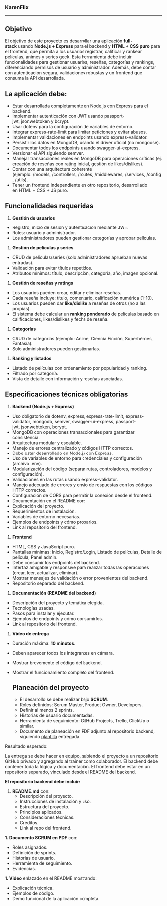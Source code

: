 ### KarenFlix
---
## **Objetivo**

El objetivo de este proyecto es desarrollar una aplicación **full-stack** usando **Node.js + Express** para el backend y **HTML + CSS puro** para el frontend, que permita a los usuarios registrar, calificar y rankear películas, animes y series geek. Esta herramienta debe incluir funcionalidades para gestionar usuarios, reseñas, categorías y rankings, diferenciando permisos de usuario y administrador. Además, debe contar con autenticación segura, validaciones robustas y un frontend que consuma la API desarrollada.

## La aplicación debe:

- Estar desarrollada completamente en Node.js con Express para el backend.
- Implementar autenticación con JWT usando passport-jwt, jsonwebtoken y bcrypt.
- Usar dotenv para la configuración de variables de entorno.
- Integrar express-rate-limit para limitar peticiones y evitar abusos.
- Implementar validaciones en endpoints usando express-validator.
- Persistir los datos en MongoDB, usando el driver oficial (no mongoose).
- Documentar todos los endpoints usando swagger-ui-express.
- Versionar el API siguiendo semver.
- Manejar transacciones reales en MongoDB para operaciones críticas (ej. creación de reseñas con rating inicial, gestión de likes/dislikes).
- Contar con una arquitectura coherente (ejemplo: /models, /controllers, /routes, /middlewares, /services, /config, /utils).
- Tener un frontend independiente en otro repositorio, desarrollado en HTML + CSS + JS puro.

## **Funcionalidades requeridas**

1. **Gestión de usuarios**
- Registro, inicio de sesión y autenticación mediante JWT.
- Roles: usuario y administrador.
- Los administradores pueden gestionar categorías y aprobar películas.
1. **Gestión de películas y series**
- CRUD de películas/series (solo administradores aprueban nuevas entradas).
- Validación para evitar títulos repetidos.
- Atributos mínimos: título, descripción, categoría, año, imagen opcional.
1. **Gestión de reseñas y ratings**
- Los usuarios pueden crear, editar y eliminar reseñas.
- Cada reseña incluye: título, comentario, calificación numérica (1-10).
- Los usuarios pueden dar **like/dislike** a reseñas de otros (no a las propias).
- El sistema debe calcular un **ranking ponderado** de películas basado en calificaciones, likes/dislikes y fecha de reseña.
1. **Categorías**
- CRUD de categorías (ejemplo: Anime, Ciencia Ficción, Superhéroes, Fantasía).
- Solo administradores pueden gestionarlas.
1. **Ranking y listados**
- Listado de películas con ordenamiento por popularidad y ranking.
- Filtrado por categoría.
- Vista de detalle con información y reseñas asociadas.

## **Especificaciones técnicas obligatorias**

1. **Backend (Node.js + Express)**
- Uso obligatorio de dotenv, express, express-rate-limit, express-validator, mongodb, semver, swagger-ui-express, passport-jwt, jsonwebtoken, bcrypt.
- MongoDB con operaciones transaccionales para garantizar consistencia.
- Arquitectura modular y escalable.
- Manejo de errores centralizado y códigos HTTP correctos.
- Debe estar desarrollado en Node.js con Express.
- Uso de variables de entorno para credenciales y configuración (archivo .env).
- Modularización del código (separar rutas, controladores, modelos y configuración).
- Validaciones en las rutas usando express-validator.
- Manejo adecuado de errores y envío de respuestas con los códigos HTTP correctos.
- Configuración de CORS para permitir la conexión desde el frontend.
- Documentación en el README con:
- Explicación del proyecto.
- Requerimientos de instalación.
- Variables de entorno necesarias.
- Ejemplos de endpoints y cómo probarlos.
- Link al repositorio del frontend.
1. **Frontend**
- HTML, CSS y JavaScript puro.
- Pantallas mínimas: Inicio, Registro/Login, Listado de películas, Detalle de película, Panel admin.
- Debe consumir los endpoints del backend.
- Interfaz amigable y responsive para realizar todas las operaciones (crear, leer, actualizar, eliminar).
- Mostrar mensajes de validación o error provenientes del backend.
- Repositorio separado del backend.
1. **Documentación (README del backend)**
- Descripción del proyecto y temática elegida.
- Tecnologías usadas.
- Pasos para instalar y ejecutar.
- Ejemplos de endpoints y cómo consumirlos.
- Link al repositorio del frontend.
1. **Video de entrega**
- Duración máxima: **10 minutos**.
- Deben aparecer todos los integrantes en cámara.
- Mostrar brevemente el código del backend.
- Mostrar el funcionamiento completo del frontend.
    
    ## **Planeación del proyecto**
    
    - El desarrollo se debe realizar bajo **SCRUM**.
    - Roles definidos: Scrum Master, Product Owner, Developers.
    - Definir al menos 2 sprints.
    - Historias de usuario documentadas.
    - Herramienta de seguimiento: GitHub Projects, Trello, ClickUp o similar.
    - Documento de planeación en PDF adjunto al repositorio backend, siguiendo [plantilla](https://docs.google.com/document/d/1cd2HSFAX7DXmJsEk88fRRDa8tz1qB3G1/edit?usp=sharing&ouid=109899919350798549476&rtpof=true&sd=true) entregada.

Resultado esperado:

La entrega se debe hacer en equipo, subiendo el proyecto a un repositorio GitHub privado y agregando al trainer como colaborador. El backend debe contener toda la lógica y documentación. El frontend debe estar en un repositorio separado, vinculado desde el README del backend.

**El repositorio backend debe incluir:**

1. **README.md** con:
    - Descripción del proyecto.
    - Instrucciones de instalación y uso.
    - Estructura del proyecto.
    - Principios aplicados.
    - Consideraciones técnicas.
    - Créditos.
    - Link al repo del frontend.

**1. Documento SCRUM en PDF** con:

- Roles asignados.
- Definición de sprints.
- Historias de usuario.
- Herramienta de seguimiento.
- Evidencias.

**1. Video** enlazado en el README mostrando:

- Explicación técnica.
- Ejemplos de código.
- Demo funcional de la aplicación completa.